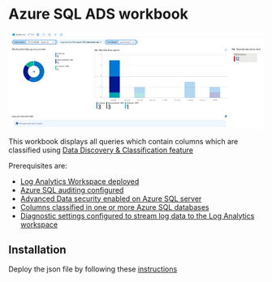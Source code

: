 # Azure SQL ADS workbook

![Workbook](./ads.png)

This workbook displays all queries which contain columns which are classified using [Data Discovery & Classification feature](https://docs.microsoft.com/en-us/azure/azure-sql/database/data-discovery-and-classification-overview)

Prerequisites are:

* [Log Analytics Workspace deployed](https://docs.microsoft.com/en-us/azure/azure-monitor/learn/quick-create-workspace)
* [Azure SQL auditing configured](https://docs.microsoft.com/en-us/azure/azure-sql/database/auditing-overview)
* [Advanced Data security enabled on Azure SQL server](https://docs.microsoft.com/en-us/azure/azure-sql/database/advanced-data-security)
* [Columns classified in one or more Azure SQL databases](https://docs.microsoft.com/en-us/azure/azure-sql/database/data-discovery-and-classification-overview)
* [Diagnostic settings configured to stream log data to the Log Analytics workspace](https://docs.microsoft.com/en-us/azure/azure-sql/database/metrics-diagnostic-telemetry-logging-streaming-export-configure?tabs=azure-portal)

## Installation 

Deploy the json file by following these [instructions](https://docs.microsoft.com/en-us/azure/azure-monitor/platform/workbooks-automate)



